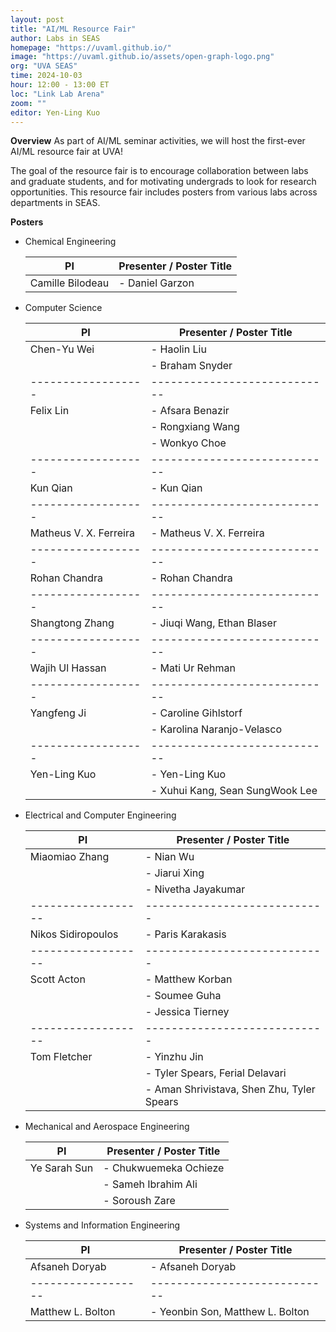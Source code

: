 ```yaml
---
layout: post
title: "AI/ML Resource Fair"
author: Labs in SEAS
homepage: "https://uvaml.github.io/"
image: "https://uvaml.github.io/assets/open-graph-logo.png"
org: "UVA SEAS"
time: 2024-10-03
hour: 12:00 - 13:00 ET
loc: "Link Lab Arena"
zoom: ""
editor: Yen-Ling Kuo
---
```


**Overview**
As part of AI/ML seminar activities, we will host the first-ever AI/ML resource fair at UVA!

The goal of the resource fair is to encourage collaboration between labs and graduate students, and for motivating undergrads to look for research opportunities. This resource fair includes posters from various labs across departments in SEAS.

**Posters**

- Chemical Engineering

  | PI               | Presenter / Poster Title   |
  |------------------|----------------------------|
  | Camille Bilodeau | - Daniel Garzon            |


- Computer Science

  | PI               | Presenter / Poster Title   |
  |------------------|----------------------------|
  | Chen-Yu Wei      | - Haolin Liu               |
  |                  | - Braham Snyder            |
  |------------------|----------------------------|
  | Felix Lin        | - Afsara Benazir           |
  |                  | - Rongxiang Wang           |
  |                  | - Wonkyo Choe              |
  |------------------|----------------------------|
  | Kun Qian         | - Kun Qian                 |
  |------------------|----------------------------|
  | Matheus V. X. Ferreira  | - Matheus V. X. Ferreira |
  |------------------|----------------------------|
  | Rohan Chandra    | - Rohan Chandra            |
  |------------------|----------------------------|
  | Shangtong Zhang  | - Jiuqi Wang, Ethan Blaser |
  |------------------|----------------------------|
  | Wajih Ul Hassan  | - Mati Ur Rehman           |
  |------------------|----------------------------|
  | Yangfeng Ji      | - Caroline Gihlstorf       |
  |                  | - Karolina Naranjo-Velasco |
  |------------------|----------------------------|
  | Yen-Ling Kuo     | - Yen-Ling Kuo             |
  |                  | - Xuhui Kang, Sean SungWook Lee |

- Electrical and Computer Engineering

  | PI               | Presenter / Poster Title   |
  |------------------|----------------------------|
  | Miaomiao Zhang   | - Nian Wu                  |
  |                  | - Jiarui Xing              |
  |                  | - Nivetha Jayakumar        |
  |------------------|----------------------------|
  | Nikos Sidiropoulos | - Paris Karakasis           |
  |------------------|----------------------------|
  | Scott Acton      | - Matthew Korban           |
  |                  | - Soumee Guha              |
  |                  | - Jessica Tierney          |
  |------------------|----------------------------|
  | Tom Fletcher     | - Yinzhu Jin               |
  |                  | - Tyler Spears, Ferial Delavari |
  |                  | - Aman Shrivistava, Shen Zhu, Tyler Spears |

- Mechanical and Aerospace Engineering

  | PI               | Presenter / Poster Title   |
  |------------------|----------------------------|
  | Ye Sarah Sun     | - Chukwuemeka Ochieze      |
  |                  | - Sameh Ibrahim Ali        |
  |                  | - Soroush Zare             |

- Systems and Information Engineering

  | PI               | Presenter / Poster Title   |
  |------------------|----------------------------|
  | Afsaneh Doryab   | - Afsaneh Doryab           |
  |------------------|----------------------------|
  | Matthew L. Bolton| - Yeonbin Son, Matthew L. Bolton |

